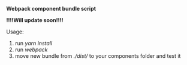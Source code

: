 **Webpack component bundle script**

**!!!!Will update soon!!!!**

Usage:
1) run *yarn install*
2) run *webpack*
3) move new bundle from *./dist/* to your components folder and test it